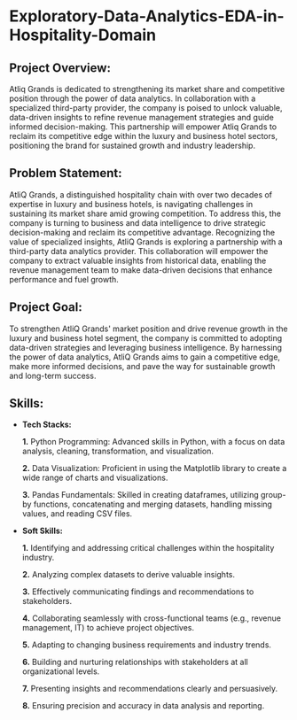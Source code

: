 # Exploratory-Data-Analytics-EDA-in-Hospitality-Domain

## Project Overview:
Atliq Grands is dedicated to strengthening its market share and competitive position through the power of data analytics. In collaboration with a specialized third-party provider, the company is poised to unlock valuable, data-driven insights to refine revenue management strategies and guide informed decision-making. This partnership will empower Atliq Grands to reclaim its competitive edge within the luxury and business hotel sectors, positioning the brand for sustained growth and industry leadership.

## Problem Statement:
AtliQ Grands, a distinguished hospitality chain with over two decades of expertise in luxury and business hotels, is navigating challenges in sustaining its market share amid growing competition. To address this, the company is turning to business and data intelligence to drive strategic decision-making and reclaim its competitive advantage. Recognizing the value of specialized insights, AtliQ Grands is exploring a partnership with a third-party data analytics provider. This collaboration will empower the company to extract valuable insights from historical data, enabling the revenue management team to make data-driven decisions that enhance performance and fuel growth.

## Project Goal:
To strengthen AtliQ Grands' market position and drive revenue growth in the luxury and business hotel segment, the company is committed to adopting data-driven strategies and leveraging business intelligence. By harnessing the power of data analytics, AtliQ Grands aims to gain a competitive edge, make more informed decisions, and pave the way for sustainable growth and long-term success.

## Skills:  

- **Tech Stacks:**
  
    **1.** Python Programming: Advanced skills in Python, with a focus on data analysis, cleaning, transformation, and visualization.

    **2.** Data Visualization: Proficient in using the Matplotlib library to create a wide range of charts and visualizations.

    **3.** Pandas Fundamentals: Skilled in creating dataframes, utilizing group-by functions, concatenating and merging datasets, handling missing values, and reading CSV files.

- **Soft Skills:**

    **1.** Identifying and addressing critical challenges within the hospitality industry.

    **2.** Analyzing complex datasets to derive valuable insights.

    **3.** Effectively communicating findings and recommendations to stakeholders.

    **4.** Collaborating seamlessly with cross-functional teams (e.g., revenue management, IT) to achieve project objectives.

    **5.** Adapting to changing business requirements and industry trends.

    **6.** Building and nurturing relationships with stakeholders at all organizational levels.

    **7.** Presenting insights and recommendations clearly and persuasively.

    **8.** Ensuring precision and accuracy in data analysis and reporting.

  
















  
